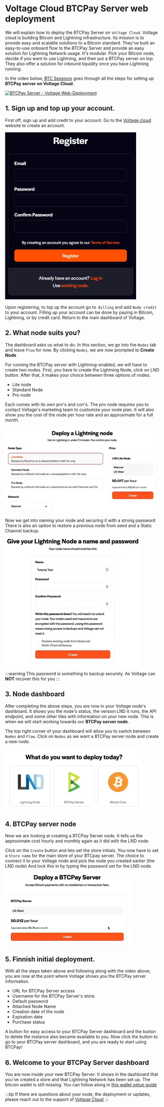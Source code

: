 # Voltage Cloud BTCPay Server web deployment

We will explain how to deploy the BTCPay Server on `Voltage Cloud`. 
Voltage cloud is building Bitcoin and Lightning infrastructure. Its mission is to provide easy and scalable solutions to a Bitcoin standard. 
They've built an easy-to-use onboard flow to the BTCPay Server and provide an easy solution for Lightning Network usage. 
It's modular. Pick your Bitcoin node, decide if you want to use Lightning, and then put a BTCPay server on top. 
They also offer a solution for inbound liquidity once you have Lightning running. 

In the video below, [BTC Sessions](https://twitter.com/BTCsessions) goes through all the steps for setting up **BTCPay server on Voltage Cloud**.

[![BTCPay Server - Voltage Web-Deployment](https://img.youtube.com/vi/KqsM-n-e4aY/mqdefault.jpg "BTCPay Server - Voltage Web-Deployment")](https://www.youtube.com/watch?v=KqsM-n-e4aY "BTCPay Server - LunaNode Web-Deployment")

## 1. Sign up and top up your account.

First off, sign up and add credit to your account. 
Go to the [Voltage cloud](https://account.voltage.cloud/register) website to create an account. 

![Voltage Cloud signup](../img/voltage/voltagereg.jpg "Voltage Cloud Account")

Upon registering, to top up the account go to` Billing` and add `Node credit` to your account. 
Filling up your account can be done by paying in Bitcoin, Lightning, or by credit card. 
Return to the main dashboard of Voltage. 

## 2. What node suits you? 

The dashboard asks us what to do. 
In this section, we go into the `Nodes` tab and leave `Flow` for now. 
By clicking `Nodes`, we are now prompted to **Create Node**

For running the BTCPay server with Lightning-enabled, we will have to create two nodes. 
First, you have to create the Lightning Node, click on LND button. 
After that, it makes your choice between three options of nodes.

* Lite node 
* Standard Node
* Pro node 

Each comes with its own pro's and con's. The pro node requires you to contact Voltage's marketing team to customize your node plan. 
It will also show you the cost of the node per hour rate and an approximate for a full month. 

![Voltage Cloud Password](../img/voltage/deployln.jpg "Voltage Cloud Password")

Now we get into naming your node and securing it with a strong password
There is also an option to restore a previous node from seed and a Static Channel backup. 

![Voltage Cloud Password](../img/voltage/voltagelnname.jpg "Voltage Cloud Password")

:::warning
This password is something to backup securely. As Voltage can **NOT** recover this for you
:::

## 3. Node dashboard

After completing the above steps, you are now in your Voltage node's dashboard. 
It shows you the node's status, the version LND it runs, the API endpoint, and some other tiles with information on your new node.
This is when we will start working towards our **BTCPay server node**. 

The top right corner of your dashboard will allow you to switch between `Nodes` and `Flow`.
Click on `Nodes` as we want a BTCPay server node and create a new node. 

![Voltage Cloud Node](../img/voltage/whatnode.jpg "Voltage Cloud Node")

## 4. BTCPay server node

Now we are looking at creating a BTCPay Server node. 
It tells us the approximate cost hourly and monthly again as it did with the LND node. 

Click on the `Create` button and lets set the store initials.
You now have to set a `Store name` for the main store of your BTCpay server. 
The choice to connect it to your Voltage node and pick the node you created earlier (the LND node)
And lock this in by typing the password set for the LND node. 

![Voltage Cloud BTCPay server Node](../img/voltage/deploybtcpay.jpg "Voltage Cloud Cloud BTCPay server Node")

## 5. Finnish initial deployment. 

With all the steps taken above and following along with the video above, you are now at the point where Voltage shows you the BTCPay server information. 

* URL for BTCPay Server access
* Username for the BTCPay Server's store. 
* Default password
* Attached Node Name 
* Creation date of the node
* Expiration date
* Purchase status 

A button for easy access to your BTCPay Server dashboard and the button to delete the instance also became available to you. 
Now click the button to go to your BTCPay server dashboard, and you are ready to start using BTCPay! 

## 6. Welcome to your BTCPay Server dashboard

You are now inside your new BTCPay Server. 
It shows in the dashboard that you've created a store and that Lightning Network has been set up. 
The bitcoin wallet is still missing. You can follow along in [this wallet setup guide](../WalletSetup.md)

:::tip
If there are questions about your node, the deployment or updates, please reach out to the support of [Voltage Cloud](https://voltage.cloud)
:::